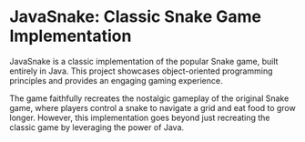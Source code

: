 # JavaSnake: Classic Snake Game Implementation 

JavaSnake is a classic implementation of the popular Snake game, built entirely in Java. This project showcases object-oriented programming principles and provides an engaging gaming experience.

The game faithfully recreates the nostalgic gameplay of the original Snake game, where players control a snake to navigate a grid and eat food to grow longer. However, this implementation goes beyond just recreating the classic game by leveraging the power of Java.
